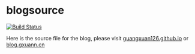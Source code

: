 # blogsource

[![Build Status](https://travis-ci.org/guangxuan126/guangxuan126.github.io.svg?branch=source)](https://travis-ci.org/guangxuan126/guangxuan126.github.io)

Here is the source file for the blog, please visit [guangxuan126.github.io](https://guangxuan126.github.io/) or [blog.gxuann.cn](https://blog.gxuann.cn)
